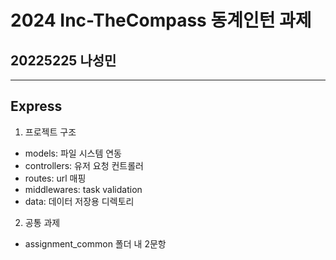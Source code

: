 # 2024 Inc-TheCompass 동계인턴 과제

## 20225225 나성민

---

## Express

1. 프로젝트 구조

- models: 파일 시스템 연동
- controllers: 유저 요청 컨트롤러
- routes: url 매핑
- middlewares: task validation
- data: 데이터 저장용 디렉토리

2. 공통 과제

- assignment_common 폴더 내 2문항
